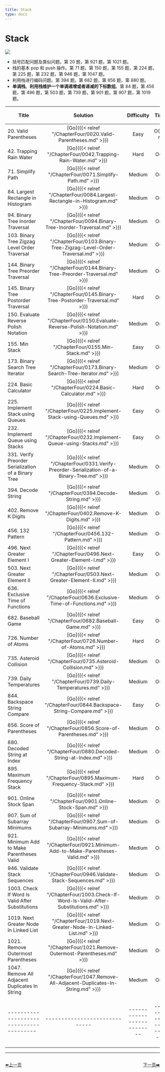 ```yaml
---
title: Stack
type: docs
---
```


# Stack

![](https://img.halfrost.com/Leetcode/Stack.png)

- 括号匹配问题及类似问题。第 20 题，第 921 题，第 1021 题。
- 栈的基本 pop 和 push 操作。第 71 题，第 150 题，第 155 题，第 224 题，第 225 题，第 232 题，第 946 题，第 1047 题。
- 利用栈进行编码问题。第 394 题，第 682 题，第 856 题，第 880 题。
- **单调栈**。**利用栈维护一个单调递增或者递减的下标数组**。第 84 题，第 456 题，第 496 题，第 503 题，第 739 题，第 901 题，第 907 题，第 1019 题。

| Title | Solution | Difficulty | Time | Space |收藏| 
| ----- | :--------: | :----------: | :----: | :-----: | :-----: |
|20. Valid Parentheses | [Go]({{< relref "/ChapterFour/0020.Valid-Parentheses.md" >}})| Easy | O(log n)| O(1)||
|42. Trapping Rain Water | [Go]({{< relref "/ChapterFour/0042.Trapping-Rain-Water.md" >}})| Hard | O(n)| O(1)|❤️|
|71. Simplify Path | [Go]({{< relref "/ChapterFour/0071.Simplify-Path.md" >}})| Medium | O(n)| O(n)|❤️|
|84. Largest Rectangle in Histogram | [Go]({{< relref "/ChapterFour/0084.Largest-Rectangle-in-Histogram.md" >}})| Medium | O(n)| O(n)|❤️|
|94. Binary Tree Inorder Traversal | [Go]({{< relref "/ChapterFour/0094.Binary-Tree-Inorder-Traversal.md" >}})| Medium | O(n)| O(1)||
|103. Binary Tree Zigzag Level Order Traversal | [Go]({{< relref "/ChapterFour/0103.Binary-Tree-Zigzag-Level-Order-Traversal.md" >}})| Medium | O(n)| O(n)||
|144. Binary Tree Preorder Traversal | [Go]({{< relref "/ChapterFour/0144.Binary-Tree-Preorder-Traversal.md" >}})| Medium | O(n)| O(1)||
|145. Binary Tree Postorder Traversal | [Go]({{< relref "/ChapterFour/0145.Binary-Tree-Postorder-Traversal.md" >}})| Hard | O(n)| O(1)||
|150. Evaluate Reverse Polish Notation | [Go]({{< relref "/ChapterFour/0150.Evaluate-Reverse-Polish-Notation.md" >}})| Medium | O(n)| O(1)||
|155. Min Stack | [Go]({{< relref "/ChapterFour/0155.Min-Stack.md" >}})| Easy | O(n)| O(n)||
|173. Binary Search Tree Iterator | [Go]({{< relref "/ChapterFour/0173.Binary-Search-Tree-Iterator.md" >}})| Medium | O(n)| O(1)||
|224. Basic Calculator | [Go]({{< relref "/ChapterFour/0224.Basic-Calculator.md" >}})| Hard | O(n)| O(n)||
|225. Implement Stack using Queues | [Go]({{< relref "/ChapterFour/0225.Implement-Stack-using-Queues.md" >}})| Easy | O(n)| O(n)||
|232. Implement Queue using Stacks | [Go]({{< relref "/ChapterFour/0232.Implement-Queue-using-Stacks.md" >}})| Easy | O(n)| O(n)||
|331. Verify Preorder Serialization of a Binary Tree | [Go]({{< relref "/ChapterFour/0331.Verify-Preorder-Serialization-of-a-Binary-Tree.md" >}})| Medium | O(n)| O(1)||
|394. Decode String  | [Go]({{< relref "/ChapterFour/0394.Decode-String.md" >}})| Medium | O(n)| O(n)||
|402. Remove K Digits | [Go]({{< relref "/ChapterFour/0402.Remove-K-Digits.md" >}})| Medium | O(n)| O(1)||
|456. 132 Pattern  | [Go]({{< relref "/ChapterFour/0456.132-Pattern.md" >}})| Medium | O(n)| O(n)||
|496. Next Greater Element I | [Go]({{< relref "/ChapterFour/0496.Next-Greater-Element-I.md" >}})| Easy | O(n)| O(n)||
|503. Next Greater Element II  | [Go]({{< relref "/ChapterFour/0503.Next-Greater-Element-II.md" >}})| Medium | O(n)| O(n)||
|636. Exclusive Time of Functions | [Go]({{< relref "/ChapterFour/0636.Exclusive-Time-of-Functions.md" >}})| Medium | O(n)| O(n)||
|682. Baseball Game  | [Go]({{< relref "/ChapterFour/0682.Baseball-Game.md" >}})| Easy | O(n)| O(n)||
|726. Number of Atoms | [Go]({{< relref "/ChapterFour/0726.Number-of-Atoms.md" >}})| Hard | O(n)| O(n) |❤️|
|735. Asteroid Collision | [Go]({{< relref "/ChapterFour/0735.Asteroid-Collision.md" >}})| Medium | O(n)| O(n) ||
|739. Daily Temperatures | [Go]({{< relref "/ChapterFour/0739.Daily-Temperatures.md" >}})| Medium | O(n)| O(n) ||
|844. Backspace String Compare | [Go]({{< relref "/ChapterFour/0844.Backspace-String-Compare.md" >}})| Easy | O(n)| O(n) ||
|856. Score of Parentheses  | [Go]({{< relref "/ChapterFour/0856.Score-of-Parentheses.md" >}})| Medium | O(n)| O(n)||
|880. Decoded String at Index | [Go]({{< relref "/ChapterFour/0880.Decoded-String-at-Index.md" >}})| Medium | O(n)| O(n)||
|895. Maximum Frequency Stack | [Go]({{< relref "/ChapterFour/0895.Maximum-Frequency-Stack.md" >}})| Hard | O(n)| O(n)  ||
|901. Online Stock Span | [Go]({{< relref "/ChapterFour/0901.Online-Stock-Span.md" >}})| Medium | O(n)| O(n)  ||
|907. Sum of Subarray Minimums | [Go]({{< relref "/ChapterFour/0907.Sum-of-Subarray-Minimums.md" >}})| Medium | O(n)| O(n)|❤️|
|921. Minimum Add to Make Parentheses Valid | [Go]({{< relref "/ChapterFour/0921.Minimum-Add-to-Make-Parentheses-Valid.md" >}})| Medium | O(n)| O(n)||
|946. Validate Stack Sequences | [Go]({{< relref "/ChapterFour/0946.Validate-Stack-Sequences.md" >}})| Medium | O(n)| O(n)||
|1003. Check If Word Is Valid After Substitutions | [Go]({{< relref "/ChapterFour/1003.Check-If-Word-Is-Valid-After-Substitutions.md" >}})| Medium | O(n)| O(1)||
|1019. Next Greater Node In Linked List | [Go]({{< relref "/ChapterFour/1019.Next-Greater-Node-In-Linked-List.md" >}})| Medium | O(n)| O(1)||
|1021. Remove Outermost Parentheses | [Go]({{< relref "/ChapterFour/1021.Remove-Outermost-Parentheses.md" >}})| Medium | O(n)| O(1)||
|1047. Remove All Adjacent Duplicates In String | [Go]({{< relref "/ChapterFour/1047.Remove-All-Adjacent-Duplicates-In-String.md" >}})| Medium | O(n)| O(1)||
|---------------------------------------|-----------------------------|--------------------------|-----------------------|-----------|--------|


----------------------------------------------
<div style="display: flex;justify-content: space-between;align-items: center;">
<p><a href="https://books.halfrost.com/leetcode/ChapterTwo/Linked_List/">⬅️上一页</a></p>
<p><a href="https://books.halfrost.com/leetcode/ChapterTwo/Tree/">下一页➡️</a></p>
</div>